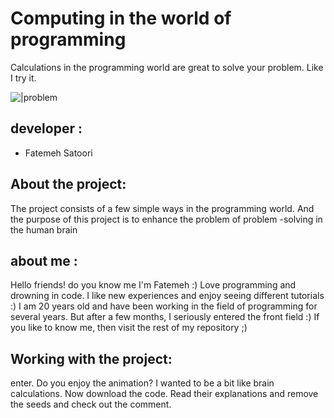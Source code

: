 # Computing in the world of programming


Calculations in the programming world are great to solve your problem. Like I try it.

![|problem](https://upload.wikimedia.org/wikipedia/commons/0/08/Problem_Solving_-_Concept_Illustration.jpg)



## developer :

- Fatemeh Satoori







## About the project:

The project consists of a few simple ways in the programming world. And the purpose of this project is to enhance the problem of problem -solving in the human brain


## about me :

Hello friends! do you know me I'm Fatemeh :) Love programming and drowning in code. I like new experiences and enjoy seeing different tutorials :) I am 20 years old and have been working in the field of programming for several years. But after a few months, I seriously entered the front field :) If you like to know me, then visit the rest of my repository ;)



## Working with the project:

enter.
Do you enjoy the animation?
I wanted to be a bit like brain calculations.
Now download the code. Read their explanations and remove the seeds and check out the comment.

